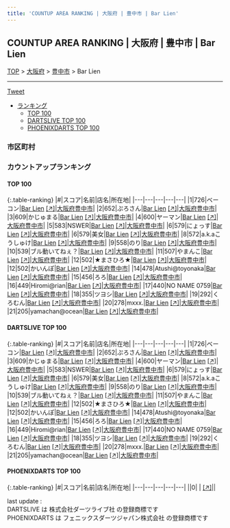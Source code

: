 ```yaml
---
title: 'COUNTUP AREA RANKING | 大阪府 | 豊中市 | Bar Lien'
---
```

## COUNTUP AREA RANKING | 大阪府 | 豊中市 | Bar Lien

[TOP](/darts/rank/) > [大阪府](/darts/rank/大阪府/) > [豊中市](/darts/rank/大阪府/豊中市/) > Bar Lien

___

<a href="https://twitter.com/share?ref_src=twsrc%5Etfw" data-text="COUNTUP AREA RANKING | 大阪府豊中市Bar Lien" class="twitter-share-button" data-hashtags="DARTSLIVE,PHOENIXDARTS,darts,ダーツ" data-show-count="false">Tweet</a>

* [ランキング](#カウントアップランキング)
    * [TOP 100](#top-100)
    * [DARTSLIVE TOP 100](#dartslive-top-100)
    * [PHOENIXDARTS TOP 100](#phoenixdarts-top-100)

### 市区町村

<ul>

</ul>

### カウントアップランキング

#### TOP 100



{:.table-ranking}
|#|スコア|名前|店名|所在地|
|---|---|---|---|---|
|1|726|<span class="rank-name-dl">ベーコン</span>|<a href="/darts/rank/shops/26884bca1ac60053fec1ae84bb28bd87.html">Bar Lien</a> <a href="https://search.dartslive.com/jp/shop/26884bca1ac60053fec1ae84bb28bd87">[↗]</a>|<a href="/darts/rank/大阪府/豊中市">大阪府豊中市</a>|
|2|652|<span class="rank-name-dl">ぷろさん</span>|<a href="/darts/rank/shops/26884bca1ac60053fec1ae84bb28bd87.html">Bar Lien</a> <a href="https://search.dartslive.com/jp/shop/26884bca1ac60053fec1ae84bb28bd87">[↗]</a>|<a href="/darts/rank/大阪府/豊中市">大阪府豊中市</a>|
|3|609|<span class="rank-name-dl">かじゅまる</span>|<a href="/darts/rank/shops/26884bca1ac60053fec1ae84bb28bd87.html">Bar Lien</a> <a href="https://search.dartslive.com/jp/shop/26884bca1ac60053fec1ae84bb28bd87">[↗]</a>|<a href="/darts/rank/大阪府/豊中市">大阪府豊中市</a>|
|4|600|<span class="rank-name-dl">ヤーマン</span>|<a href="/darts/rank/shops/26884bca1ac60053fec1ae84bb28bd87.html">Bar Lien</a> <a href="https://search.dartslive.com/jp/shop/26884bca1ac60053fec1ae84bb28bd87">[↗]</a>|<a href="/darts/rank/大阪府/豊中市">大阪府豊中市</a>|
|5|583|<span class="rank-name-dl">NSWER</span>|<a href="/darts/rank/shops/26884bca1ac60053fec1ae84bb28bd87.html">Bar Lien</a> <a href="https://search.dartslive.com/jp/shop/26884bca1ac60053fec1ae84bb28bd87">[↗]</a>|<a href="/darts/rank/大阪府/豊中市">大阪府豊中市</a>|
|6|579|<span class="rank-name-dl">にょっす</span>|<a href="/darts/rank/shops/26884bca1ac60053fec1ae84bb28bd87.html">Bar Lien</a> <a href="https://search.dartslive.com/jp/shop/26884bca1ac60053fec1ae84bb28bd87">[↗]</a>|<a href="/darts/rank/大阪府/豊中市">大阪府豊中市</a>|
|6|579|<span class="rank-name-dl">美女</span>|<a href="/darts/rank/shops/26884bca1ac60053fec1ae84bb28bd87.html">Bar Lien</a> <a href="https://search.dartslive.com/jp/shop/26884bca1ac60053fec1ae84bb28bd87">[↗]</a>|<a href="/darts/rank/大阪府/豊中市">大阪府豊中市</a>|
|8|572|<span class="rank-name-dl">a.k.aこうしゅけ</span>|<a href="/darts/rank/shops/26884bca1ac60053fec1ae84bb28bd87.html">Bar Lien</a> <a href="https://search.dartslive.com/jp/shop/26884bca1ac60053fec1ae84bb28bd87">[↗]</a>|<a href="/darts/rank/大阪府/豊中市">大阪府豊中市</a>|
|9|558|<span class="rank-name-dl">のり</span>|<a href="/darts/rank/shops/26884bca1ac60053fec1ae84bb28bd87.html">Bar Lien</a> <a href="https://search.dartslive.com/jp/shop/26884bca1ac60053fec1ae84bb28bd87">[↗]</a>|<a href="/darts/rank/大阪府/豊中市">大阪府豊中市</a>|
|10|539|<span class="rank-name-dl">ブル動いてねぇ？</span>|<a href="/darts/rank/shops/26884bca1ac60053fec1ae84bb28bd87.html">Bar Lien</a> <a href="https://search.dartslive.com/jp/shop/26884bca1ac60053fec1ae84bb28bd87">[↗]</a>|<a href="/darts/rank/大阪府/豊中市">大阪府豊中市</a>|
|11|507|<span class="rank-name-dl">やまんこ</span>|<a href="/darts/rank/shops/26884bca1ac60053fec1ae84bb28bd87.html">Bar Lien</a> <a href="https://search.dartslive.com/jp/shop/26884bca1ac60053fec1ae84bb28bd87">[↗]</a>|<a href="/darts/rank/大阪府/豊中市">大阪府豊中市</a>|
|12|502|<span class="rank-name-dl">★まさひろ★</span>|<a href="/darts/rank/shops/26884bca1ac60053fec1ae84bb28bd87.html">Bar Lien</a> <a href="https://search.dartslive.com/jp/shop/26884bca1ac60053fec1ae84bb28bd87">[↗]</a>|<a href="/darts/rank/大阪府/豊中市">大阪府豊中市</a>|
|12|502|<span class="rank-name-dl">かいんぽ</span>|<a href="/darts/rank/shops/26884bca1ac60053fec1ae84bb28bd87.html">Bar Lien</a> <a href="https://search.dartslive.com/jp/shop/26884bca1ac60053fec1ae84bb28bd87">[↗]</a>|<a href="/darts/rank/大阪府/豊中市">大阪府豊中市</a>|
|14|478|<span class="rank-name-dl">Atushi@toyonaka</span>|<a href="/darts/rank/shops/26884bca1ac60053fec1ae84bb28bd87.html">Bar Lien</a> <a href="https://search.dartslive.com/jp/shop/26884bca1ac60053fec1ae84bb28bd87">[↗]</a>|<a href="/darts/rank/大阪府/豊中市">大阪府豊中市</a>|
|15|456|<span class="rank-name-dl">ろろ</span>|<a href="/darts/rank/shops/26884bca1ac60053fec1ae84bb28bd87.html">Bar Lien</a> <a href="https://search.dartslive.com/jp/shop/26884bca1ac60053fec1ae84bb28bd87">[↗]</a>|<a href="/darts/rank/大阪府/豊中市">大阪府豊中市</a>|
|16|449|<span class="rank-name-dl">Hiromi@rian</span>|<a href="/darts/rank/shops/26884bca1ac60053fec1ae84bb28bd87.html">Bar Lien</a> <a href="https://search.dartslive.com/jp/shop/26884bca1ac60053fec1ae84bb28bd87">[↗]</a>|<a href="/darts/rank/大阪府/豊中市">大阪府豊中市</a>|
|17|440|<span class="rank-name-dl">NO NAME 0759</span>|<a href="/darts/rank/shops/26884bca1ac60053fec1ae84bb28bd87.html">Bar Lien</a> <a href="https://search.dartslive.com/jp/shop/26884bca1ac60053fec1ae84bb28bd87">[↗]</a>|<a href="/darts/rank/大阪府/豊中市">大阪府豊中市</a>|
|18|355|<span class="rank-name-dl">ツヨシ</span>|<a href="/darts/rank/shops/26884bca1ac60053fec1ae84bb28bd87.html">Bar Lien</a> <a href="https://search.dartslive.com/jp/shop/26884bca1ac60053fec1ae84bb28bd87">[↗]</a>|<a href="/darts/rank/大阪府/豊中市">大阪府豊中市</a>|
|19|292|<span class="rank-name-dl">くろむん</span>|<a href="/darts/rank/shops/26884bca1ac60053fec1ae84bb28bd87.html">Bar Lien</a> <a href="https://search.dartslive.com/jp/shop/26884bca1ac60053fec1ae84bb28bd87">[↗]</a>|<a href="/darts/rank/大阪府/豊中市">大阪府豊中市</a>|
|20|278|<span class="rank-name-dl">mxxx.</span>|<a href="/darts/rank/shops/26884bca1ac60053fec1ae84bb28bd87.html">Bar Lien</a> <a href="https://search.dartslive.com/jp/shop/26884bca1ac60053fec1ae84bb28bd87">[↗]</a>|<a href="/darts/rank/大阪府/豊中市">大阪府豊中市</a>|
|21|205|<span class="rank-name-dl">yamachan@ocean</span>|<a href="/darts/rank/shops/26884bca1ac60053fec1ae84bb28bd87.html">Bar Lien</a> <a href="https://search.dartslive.com/jp/shop/26884bca1ac60053fec1ae84bb28bd87">[↗]</a>|<a href="/darts/rank/大阪府/豊中市">大阪府豊中市</a>|


#### DARTSLIVE TOP 100



{:.table-ranking}
|#|スコア|名前|店名|所在地|
|---|---|---|---|---|
|1|726|<span class="rank-name-dl">ベーコン</span>|<a href="/darts/rank/shops/26884bca1ac60053fec1ae84bb28bd87.html">Bar Lien</a> <a href="https://search.dartslive.com/jp/shop/26884bca1ac60053fec1ae84bb28bd87">[↗]</a>|<a href="/darts/rank/大阪府/豊中市">大阪府豊中市</a>|
|2|652|<span class="rank-name-dl">ぷろさん</span>|<a href="/darts/rank/shops/26884bca1ac60053fec1ae84bb28bd87.html">Bar Lien</a> <a href="https://search.dartslive.com/jp/shop/26884bca1ac60053fec1ae84bb28bd87">[↗]</a>|<a href="/darts/rank/大阪府/豊中市">大阪府豊中市</a>|
|3|609|<span class="rank-name-dl">かじゅまる</span>|<a href="/darts/rank/shops/26884bca1ac60053fec1ae84bb28bd87.html">Bar Lien</a> <a href="https://search.dartslive.com/jp/shop/26884bca1ac60053fec1ae84bb28bd87">[↗]</a>|<a href="/darts/rank/大阪府/豊中市">大阪府豊中市</a>|
|4|600|<span class="rank-name-dl">ヤーマン</span>|<a href="/darts/rank/shops/26884bca1ac60053fec1ae84bb28bd87.html">Bar Lien</a> <a href="https://search.dartslive.com/jp/shop/26884bca1ac60053fec1ae84bb28bd87">[↗]</a>|<a href="/darts/rank/大阪府/豊中市">大阪府豊中市</a>|
|5|583|<span class="rank-name-dl">NSWER</span>|<a href="/darts/rank/shops/26884bca1ac60053fec1ae84bb28bd87.html">Bar Lien</a> <a href="https://search.dartslive.com/jp/shop/26884bca1ac60053fec1ae84bb28bd87">[↗]</a>|<a href="/darts/rank/大阪府/豊中市">大阪府豊中市</a>|
|6|579|<span class="rank-name-dl">にょっす</span>|<a href="/darts/rank/shops/26884bca1ac60053fec1ae84bb28bd87.html">Bar Lien</a> <a href="https://search.dartslive.com/jp/shop/26884bca1ac60053fec1ae84bb28bd87">[↗]</a>|<a href="/darts/rank/大阪府/豊中市">大阪府豊中市</a>|
|6|579|<span class="rank-name-dl">美女</span>|<a href="/darts/rank/shops/26884bca1ac60053fec1ae84bb28bd87.html">Bar Lien</a> <a href="https://search.dartslive.com/jp/shop/26884bca1ac60053fec1ae84bb28bd87">[↗]</a>|<a href="/darts/rank/大阪府/豊中市">大阪府豊中市</a>|
|8|572|<span class="rank-name-dl">a.k.aこうしゅけ</span>|<a href="/darts/rank/shops/26884bca1ac60053fec1ae84bb28bd87.html">Bar Lien</a> <a href="https://search.dartslive.com/jp/shop/26884bca1ac60053fec1ae84bb28bd87">[↗]</a>|<a href="/darts/rank/大阪府/豊中市">大阪府豊中市</a>|
|9|558|<span class="rank-name-dl">のり</span>|<a href="/darts/rank/shops/26884bca1ac60053fec1ae84bb28bd87.html">Bar Lien</a> <a href="https://search.dartslive.com/jp/shop/26884bca1ac60053fec1ae84bb28bd87">[↗]</a>|<a href="/darts/rank/大阪府/豊中市">大阪府豊中市</a>|
|10|539|<span class="rank-name-dl">ブル動いてねぇ？</span>|<a href="/darts/rank/shops/26884bca1ac60053fec1ae84bb28bd87.html">Bar Lien</a> <a href="https://search.dartslive.com/jp/shop/26884bca1ac60053fec1ae84bb28bd87">[↗]</a>|<a href="/darts/rank/大阪府/豊中市">大阪府豊中市</a>|
|11|507|<span class="rank-name-dl">やまんこ</span>|<a href="/darts/rank/shops/26884bca1ac60053fec1ae84bb28bd87.html">Bar Lien</a> <a href="https://search.dartslive.com/jp/shop/26884bca1ac60053fec1ae84bb28bd87">[↗]</a>|<a href="/darts/rank/大阪府/豊中市">大阪府豊中市</a>|
|12|502|<span class="rank-name-dl">★まさひろ★</span>|<a href="/darts/rank/shops/26884bca1ac60053fec1ae84bb28bd87.html">Bar Lien</a> <a href="https://search.dartslive.com/jp/shop/26884bca1ac60053fec1ae84bb28bd87">[↗]</a>|<a href="/darts/rank/大阪府/豊中市">大阪府豊中市</a>|
|12|502|<span class="rank-name-dl">かいんぽ</span>|<a href="/darts/rank/shops/26884bca1ac60053fec1ae84bb28bd87.html">Bar Lien</a> <a href="https://search.dartslive.com/jp/shop/26884bca1ac60053fec1ae84bb28bd87">[↗]</a>|<a href="/darts/rank/大阪府/豊中市">大阪府豊中市</a>|
|14|478|<span class="rank-name-dl">Atushi@toyonaka</span>|<a href="/darts/rank/shops/26884bca1ac60053fec1ae84bb28bd87.html">Bar Lien</a> <a href="https://search.dartslive.com/jp/shop/26884bca1ac60053fec1ae84bb28bd87">[↗]</a>|<a href="/darts/rank/大阪府/豊中市">大阪府豊中市</a>|
|15|456|<span class="rank-name-dl">ろろ</span>|<a href="/darts/rank/shops/26884bca1ac60053fec1ae84bb28bd87.html">Bar Lien</a> <a href="https://search.dartslive.com/jp/shop/26884bca1ac60053fec1ae84bb28bd87">[↗]</a>|<a href="/darts/rank/大阪府/豊中市">大阪府豊中市</a>|
|16|449|<span class="rank-name-dl">Hiromi@rian</span>|<a href="/darts/rank/shops/26884bca1ac60053fec1ae84bb28bd87.html">Bar Lien</a> <a href="https://search.dartslive.com/jp/shop/26884bca1ac60053fec1ae84bb28bd87">[↗]</a>|<a href="/darts/rank/大阪府/豊中市">大阪府豊中市</a>|
|17|440|<span class="rank-name-dl">NO NAME 0759</span>|<a href="/darts/rank/shops/26884bca1ac60053fec1ae84bb28bd87.html">Bar Lien</a> <a href="https://search.dartslive.com/jp/shop/26884bca1ac60053fec1ae84bb28bd87">[↗]</a>|<a href="/darts/rank/大阪府/豊中市">大阪府豊中市</a>|
|18|355|<span class="rank-name-dl">ツヨシ</span>|<a href="/darts/rank/shops/26884bca1ac60053fec1ae84bb28bd87.html">Bar Lien</a> <a href="https://search.dartslive.com/jp/shop/26884bca1ac60053fec1ae84bb28bd87">[↗]</a>|<a href="/darts/rank/大阪府/豊中市">大阪府豊中市</a>|
|19|292|<span class="rank-name-dl">くろむん</span>|<a href="/darts/rank/shops/26884bca1ac60053fec1ae84bb28bd87.html">Bar Lien</a> <a href="https://search.dartslive.com/jp/shop/26884bca1ac60053fec1ae84bb28bd87">[↗]</a>|<a href="/darts/rank/大阪府/豊中市">大阪府豊中市</a>|
|20|278|<span class="rank-name-dl">mxxx.</span>|<a href="/darts/rank/shops/26884bca1ac60053fec1ae84bb28bd87.html">Bar Lien</a> <a href="https://search.dartslive.com/jp/shop/26884bca1ac60053fec1ae84bb28bd87">[↗]</a>|<a href="/darts/rank/大阪府/豊中市">大阪府豊中市</a>|
|21|205|<span class="rank-name-dl">yamachan@ocean</span>|<a href="/darts/rank/shops/26884bca1ac60053fec1ae84bb28bd87.html">Bar Lien</a> <a href="https://search.dartslive.com/jp/shop/26884bca1ac60053fec1ae84bb28bd87">[↗]</a>|<a href="/darts/rank/大阪府/豊中市">大阪府豊中市</a>|


#### PHOENIXDARTS TOP 100



{:.table-ranking}
|#|スコア|名前|店名|所在地|
|---|---|---|---|---|
||0|<span class="rank-name-dl"> </span>|<a href="/darts/rank/shops/.html"></a> <a href="">[↗]</a>|<a href="/darts/rank//"></a>|


<div class="footer border-top border-gray-light mt-5 pt-3 text-right text-gray">
    last update : <span style="font-weight: italic" id="foot_last_modified"></span><br />
    DARTSLIVE は 株式会社ダーツライブ社 の登録商標です<br />
    PHOENIXDARTS は フェニックスダーツジャパン株式会社 の登録商標です<br />
</div>

<script src="https://cdnjs.cloudflare.com/ajax/libs/jquery.tablesorter/2.31.3/js/jquery.tablesorter.min.js" integrity="sha512-qzgd5cYSZcosqpzpn7zF2ZId8f/8CHmFKZ8j7mU4OUXTNRd5g+ZHBPsgKEwoqxCtdQvExE5LprwwPAgoicguNg==" crossorigin="anonymous" referrerpolicy="no-referrer"></script>
<link rel="stylesheet" href="https://cdnjs.cloudflare.com/ajax/libs/jquery.tablesorter/2.31.3/css/theme.default.min.css" integrity="sha512-wghhOJkjQX0Lh3NSWvNKeZ0ZpNn+SPVXX1Qyc9OCaogADktxrBiBdKGDoqVUOyhStvMBmJQ8ZdMHiR3wuEq8+w==" crossorigin="anonymous" referrerpolicy="no-referrer" />
<script>
$(function() {
    $(".table-ranking").tablesorter({sortList:[[0, 0]]});
    $("#foot_last_modified").text(formatDate(new Date(document.lastModified), 'yyyy-MM-dd HH:mm:ss'));
});
</script>

<script async src="https://platform.twitter.com/widgets.js" charset="utf-8"></script>